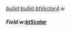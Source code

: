 _[bullet](../../modules/bullet/bullet-module.md):[bullet](../../modules/bullet/bullet-module.md).[btVector4](../../modules/bullet/bullet-btvector4.md).w_
##### Field w:[btScalar](../../modules/bullet/bullet-btscalar.md)
